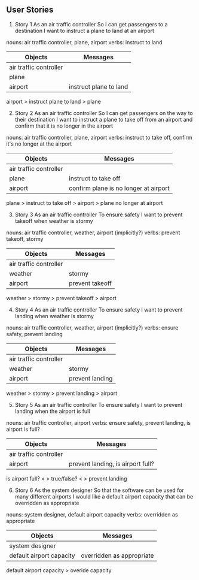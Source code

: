## User Stories ##

1. Story 1
As an air traffic controller
So I can get passengers to a destination
I want to instruct a plane to land at an airport

nouns: air traffic controller, plane, airport
verbs: instruct to land

Objects  | Messages
------------- | -------------
air traffic controller  |  
plane  |
airport  | instruct plane to land

airport > instruct plane to land > plane


2. Story 2
As an air traffic controller
So I can get passengers on the way to their destination
I want to instruct a plane to take off from an airport and confirm that it is no longer in the airport

nouns: air traffic controller, plane, airport
verbs: instruct to take off, confirm it's no longer at the airport

Objects  | Messages
------------- | -------------
air traffic controller  |  
plane  | instruct to take off
airport  | confirm plane is no longer at airport

plane > instruct to take off > airport > plane no longer at airport

3. Story 3
As an air traffic controller
To ensure safety
I want to prevent takeoff when weather is stormy

nouns: air traffic controller, weather, airport (implicitly?)
verbs: prevent takeoff, stormy

Objects  | Messages
------------- | -------------
air traffic controller  |  
weather  | stormy
airport  | prevent takeoff

weather > stormy > prevent takeoff > airport

4. Story 4
As an air traffic controller
To ensure safety
I want to prevent landing when weather is stormy

nouns: air traffic controller, weather, airport (implicitly?)
verbs: ensure safety, prevent landing

Objects  | Messages
------------- | -------------
air traffic controller  |  
weather  | stormy
airport  | prevent landing

weather > stormy > prevent landing > airport

5. Story 5
As an air traffic controller
To ensure safety
I want to prevent landing when the airport is full

nouns: air traffic controller, airport
verbs: ensure safety, prevent landing, is airport is full?

Objects  | Messages
------------- | -------------
air traffic controller  |  
airport  | prevent landing, is airport full?

is airport full? < > true/false? < > prevent landing

6. Story 6
As the system designer
So that the software can be used for many different airports
I would like a default airport capacity that can be overridden as appropriate

nouns: system designer, default airport capacity
verbs: overridden as appropriate

Objects  | Messages
------------- | -------------
system designer  |  
default airport capacity | overridden as appropriate

default airport capacity > overide capacity

